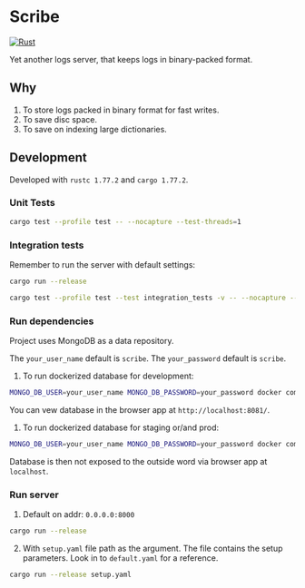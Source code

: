 # Scribe

[![Rust](https://github.com/bartossh/scribe/actions/workflows/rust.yml/badge.svg)](https://github.com/bartossh/scribe/actions/workflows/rust.yml)

Yet another logs server, that keeps logs in binary-packed format.

## Why

1. To store logs packed in binary format for fast writes.
2. To save disc space.
3. To save on indexing large dictionaries.

## Development

Developed with `rustc 1.77.2` and `cargo 1.77.2`.

### Unit Tests 

```sh
cargo test --profile test -- --nocapture --test-threads=1
```

### Integration tests

Remember to run the server with default settings:

```sh
cargo run --release
```

```sh
cargo test --profile test --test integration_tests -v -- --nocapture --ignored --test-threads=1
```

### Run dependencies

Project uses MongoDB as a data repository.

The `your_user_name` default is `scribe`.
The `your_password` default is `scribe`.

1. To run dockerized database for development:

```sh
MONGO_DB_USER=your_user_name MONGO_DB_PASSWORD=your_password docker compose -f dependencies/docker-compose.development.yaml up -d
```

You can vew database in the browser app at `http://localhost:8081/`.


1. To run dockerized database for staging or/and prod:

```sh
MONGO_DB_USER=your_user_name MONGO_DB_PASSWORD=your_password docker compose -f dependencies/docker-compose.yaml up -d
```

Database is then not exposed to the outside word via browser app at `localhost`.

### Run server

1. Default on addr: `0.0.0.0:8000`

```sh
cargo run --release 
```

2. With `setup.yaml` file path as the argument. The file contains the setup parameters. Look in to `default.yaml` for a reference.

```sh
cargo run --release setup.yaml
```

